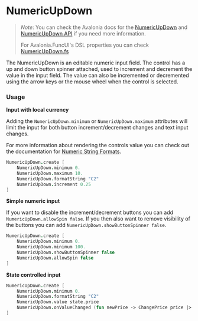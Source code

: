 # NumericUpDown

> _Note_: You can check the Avalonia docs for the [NumericUpDown](https://docs.avaloniaui.net/docs/controls/numericupdown) and [NumericUpDown API](http://reference.avaloniaui.net/api/Avalonia.Controls/NumericUpDown/) if you need more information.
>
> For Avalonia.FuncUI's DSL properties you can check [NumericUpDown.fs](https://github.com/fsprojects/Avalonia.FuncUI/blob/master/src/Avalonia.FuncUI/DSL/NumericUpDown.fs)

The NumericUpDown is an editable numeric input field. The control has a up and down button spinner attached, used to increment and decrement the value in the input field. The value can also be incremented or decremented using the arrow keys or the mouse wheel when the control is selected.

### Usage

**Input with local currency**

Adding the `NumericUpDown.minimum` or `NumericUpDown.maximum` attributes will limit the input for both button increment/decrement changes and text input changes.

For more information about rendering the controls value you can check out the documentation for [Numeric String Formats](https://docs.microsoft.com/en-us/dotnet/standard/base-types/standard-numeric-format-strings).

```fsharp
NumericUpDown.create [
    NumericUpDown.minimum 0.
    NumericUpDown.maximum 10.
    NumericUpDown.formatString "C2"
    NumericUpDown.increment 0.25
]
```

**Simple numeric input**

If you want to disable the increment/decrement buttons you can add `NumericUpDown.allowSpin false`. If you then also want to remove visibility of the buttons you can add `NumericUpDown.showButtonSpinner false`.

```fsharp
NumericUpDown.create [
    NumericUpDown.minimum 0.
    NumericUpDown.minimum 100.
    NumericUpDown.showButtonSpinner false
    NumericUpDown.allowSpin false
]
```

**State controlled input**

```fsharp
NumericUpDown.create [
    NumericUpDown.minimum 0.
    NumericUpDown.formatString "C2"
    NumericUpDown.value state.price
    NumericUpDown.onValueChanged (fun newPrice -> ChangePrice price |> dispatch )
]
```
